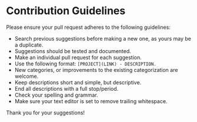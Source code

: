 # Contribution Guidelines

Please ensure your pull request adheres to the following guidelines:

- Search previous suggestions before making a new one, as yours may be a duplicate.
- Suggestions should be tested and documented.
- Make an individual pull request for each suggestion.
- Use the following format: `[PROJECT](LINK) - DESCRIPTION.`
- New categories, or improvements to the existing categorization are welcome.
- Keep descriptions short and simple, but descriptive.
- End all descriptions with a full stop/period.
- Check your spelling and grammar.
- Make sure your text editor is set to remove trailing whitespace.

Thank you for your suggestions!
